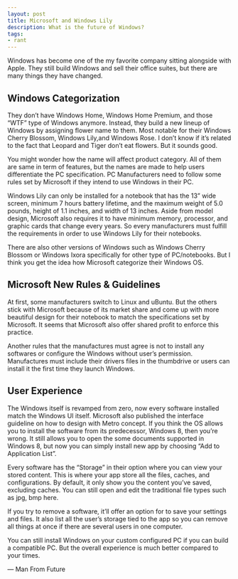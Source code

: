 ```yaml
---
layout: post
title: Microsoft and Windows Lily
description: What is the future of Windows?
tags:
- rant
---
```

Windows has become one of the my favorite company sitting alongside with Apple. They still build Windows and sell their office suites, but there are many things they have changed.

## Windows Categorization

They don’t have Windows Home, Windows Home Premium, and those “WTF” type of Windows anymore. Instead, they build a new lineup of Windows by assigning flower name to them. Most notable for their Windows Cherry Blossom, Windows Lily,and Windows Rose. I don’t know if it’s related to the fact that Leopard and Tiger don’t eat flowers. But it sounds good.

You might wonder how the name will affect product category. All of them are same in term of features, but the names are made to help users differentiate the PC specification. PC Manufacturers need to follow some rules set by Microsoft if they intend to use Windows in their PC.

Windows Lily can only be installed for a notebook that has the 13” wide screen, minimum 7 hours battery lifetime, and the maximum weight of 5.0 pounds, height of 1.1 inches, and width of 13 inches. Aside from model design, Microsoft also requires it to have minimum memory, processor, and graphic cards that change every years. So every manufacturers must fulfill the requirements in order to use Windows Lily for their notebooks.

There are also other versions of Windows such as Windows Cherry Blossom or Windows Ixora specifically for other type of PC/notebooks. But I think you get the idea how Microsoft categorize their Windows OS.

## Microsoft New Rules &amp; Guidelines

At first, some manufacturers switch to Linux and uBuntu. But the others stick with Microsoft because of its market share and come up with more beautiful design for their notebook to match the specifications set by Microsoft. It seems that Microsoft also offer shared profit to enforce this practice.

Another rules that the manufactures must agree is not to install any softwares or configure the Windows without user’s permission. Manufactures must include their drivers files in the thumbdrive or users can install it the first time they launch Windows.

## User Experience

The Windows itself is revamped from zero, now every software installed match the Windows UI itself. Microsoft also published the interface guideline on how to design with Metro concept. If you think the OS allows you to install the software from its predecessor, Windows 8, then you’re wrong. It still allows you to open the some documents supported in Windows 8, but now you can simply install new app by choosing “Add to Application List”.

Every software has the “Storage” in their option where you can view your stored content. This is where your app store all the files, caches, and configurations. By default, it only show you the content you’ve saved, excluding caches. You can still open and edit the traditional file types such as jpg, bmp here.

If you try to remove a software, it’ll offer an option for to save your settings and files. It also list all the user’s storage tied to the app so you can remove all things at once if there are several users in one computer.

You can still install Windows on your custom configured PC if you can build a compatible PC. But the overall experience is much better compared to your times.

— Man From Future
